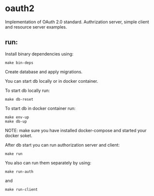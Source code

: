 # oauth2

Implementation of OAuth 2.0 standard. Authrization server, simple client and resource server examples.

## run:
Install binary dependencies using:
```shell
make bin-deps
```

Create database and apply migrations.

You can start db locally or in docker container.

To start db locally run:
```shell
make db-reset
```
To start db in docker container run:
```shell
make env-up
make db-up
```
NOTE: make sure you have installed docker-compose and started your docker soket.

After db start you can run authorization server and client:
```shell
make run
```

You also can run them separately by using:
```shell
make run-auth
```
and 
```shell
make run-client
```
